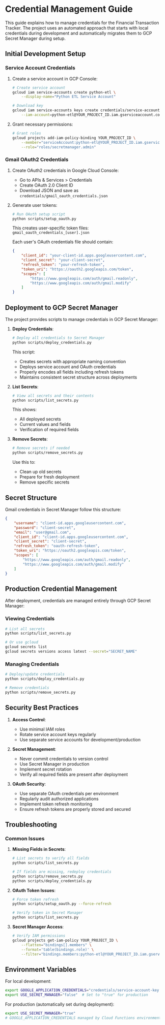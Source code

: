# Credential Management Guide

This guide explains how to manage credentials for the Financial Transaction Tracker. The project uses an automated approach that starts with local credentials during development and automatically migrates them to GCP Secret Manager during setup.

## Initial Development Setup

### Service Account Credentials

1. Create a service account in GCP Console:
   ```bash
   # Create service account
   gcloud iam service-accounts create python-etl \
       --display-name="Python ETL Service Account"

   # Download key
   gcloud iam service-accounts keys create credentials/service-account-key.json \
       --iam-account=python-etl@YOUR_PROJECT_ID.iam.gserviceaccount.com
   ```

2. Grant necessary permissions:
   ```bash
   # Grant roles
   gcloud projects add-iam-policy-binding YOUR_PROJECT_ID \
       --member="serviceAccount:python-etl@YOUR_PROJECT_ID.iam.gserviceaccount.com" \
       --role="roles/secretmanager.admin"
   ```

### Gmail OAuth2 Credentials

1. Create OAuth2 credentials in Google Cloud Console:
   - Go to APIs & Services > Credentials
   - Create OAuth 2.0 Client ID
   - Download JSON and save as `credentials/gmail_oauth_credentials.json`

2. Generate user tokens:
   ```bash
   # Run OAuth setup script
   python scripts/setup_oauth.py
   ```
   This creates user-specific token files: `gmail_oauth_credentials_[user].json`

   Each user's OAuth credentials file should contain:
   ```json
   {
       "client_id": "your-client-id.apps.googleusercontent.com",
       "client_secret": "your-client-secret",
       "refresh_token": "your-refresh-token",
       "token_uri": "https://oauth2.googleapis.com/token",
       "scopes": [
           "https://www.googleapis.com/auth/gmail.readonly",
           "https://www.googleapis.com/auth/gmail.modify"
       ]
   }
   ```

## Deployment to GCP Secret Manager

The project provides scripts to manage credentials in GCP Secret Manager:

1. **Deploy Credentials**:
   ```bash
   # Deploy all credentials to Secret Manager
   python scripts/deploy_credentials.py
   ```
   This script:
   - Creates secrets with appropriate naming convention
   - Deploys service account and OAuth credentials
   - Properly encodes all fields including refresh tokens
   - Maintains consistent secret structure across deployments

2. **List Secrets**:
   ```bash
   # View all secrets and their contents
   python scripts/list_secrets.py
   ```
   This shows:
   - All deployed secrets
   - Current values and fields
   - Verification of required fields

3. **Remove Secrets**:
   ```bash
   # Remove secrets if needed
   python scripts/remove_secrets.py
   ```
   Use this to:
   - Clean up old secrets
   - Prepare for fresh deployment
   - Remove specific secrets

## Secret Structure

Gmail credentials in Secret Manager follow this structure:
```json
{
    "username": "client-id.apps.googleusercontent.com",
    "password": "client-secret",
    "email": "user@gmail.com",
    "client_id": "client-id.apps.googleusercontent.com",
    "client_secret": "client-secret",
    "refresh_token": "oauth-refresh-token",
    "token_uri": "https://oauth2.googleapis.com/token",
    "scopes": [
        "https://www.googleapis.com/auth/gmail.readonly",
        "https://www.googleapis.com/auth/gmail.modify"
    ]
}
```

## Production Credential Management

After deployment, credentials are managed entirely through GCP Secret Manager:

### Viewing Credentials
```bash
# List all secrets
python scripts/list_secrets.py

# Or use gcloud
gcloud secrets list
gcloud secrets versions access latest --secret="SECRET_NAME"
```

### Managing Credentials
```bash
# Deploy/update credentials
python scripts/deploy_credentials.py

# Remove credentials
python scripts/remove_secrets.py
```

## Security Best Practices

1. **Access Control**:
   - Use minimal IAM roles
   - Rotate service account keys regularly
   - Use separate service accounts for development/production

2. **Secret Management**:
   - Never commit credentials to version control
   - Use Secret Manager in production
   - Implement secret rotation
   - Verify all required fields are present after deployment

3. **OAuth Security**:
   - Use separate OAuth credentials per environment
   - Regularly audit authorized applications
   - Implement token refresh monitoring
   - Ensure refresh tokens are properly stored and secured

## Troubleshooting

### Common Issues

1. **Missing Fields in Secrets**:
   ```bash
   # List secrets to verify all fields
   python scripts/list_secrets.py
   
   # If fields are missing, redeploy credentials
   python scripts/remove_secrets.py
   python scripts/deploy_credentials.py
   ```

2. **OAuth Token Issues**:
   ```bash
   # Force token refresh
   python scripts/setup_oauth.py --force-refresh
   
   # Verify token in Secret Manager
   python scripts/list_secrets.py
   ```

3. **Secret Manager Access**:
   ```bash
   # Verify IAM permissions
   gcloud projects get-iam-policy YOUR_PROJECT_ID \
       --flatten="bindings[].members" \
       --format='table(bindings.role)' \
       --filter="bindings.members:python-etl@YOUR_PROJECT_ID.iam.gserviceaccount.com"
   ```

## Environment Variables

For local development:
```bash
export GOOGLE_APPLICATION_CREDENTIALS="credentials/service-account-key.json"
export USE_SECRET_MANAGER="false"  # Set to "true" for production
```

For production (automatically set during deployment):
```bash
export USE_SECRET_MANAGER="true"
# GOOGLE_APPLICATION_CREDENTIALS managed by Cloud Functions environment
``` 